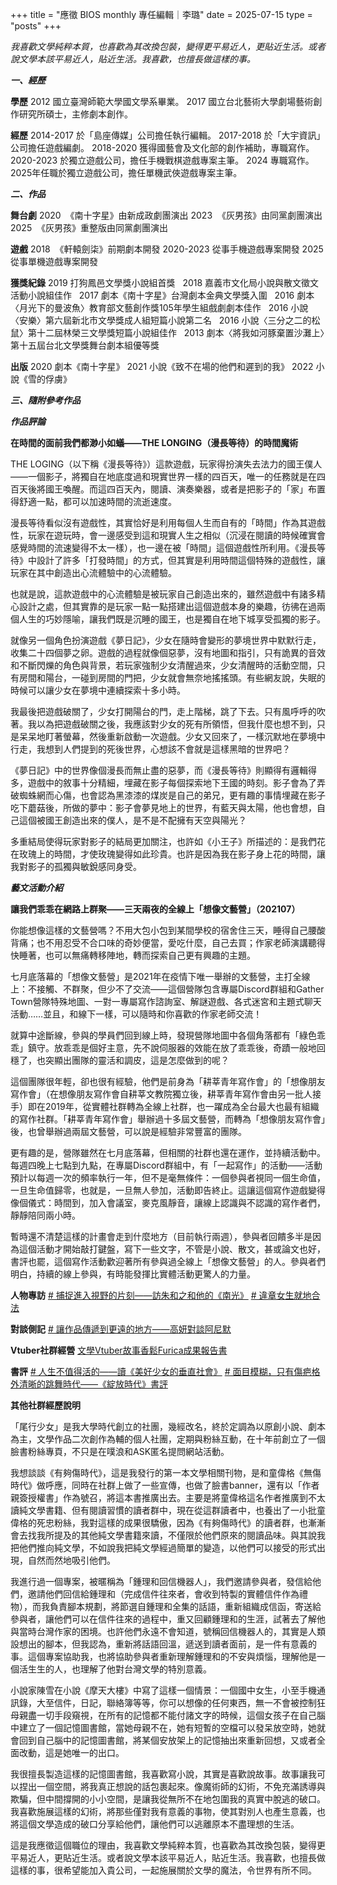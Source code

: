 +++
title = "應徵 BIOS monthly 專任編輯｜李璐"
date = 2025-07-15
type = "posts"
+++


*我喜歡文學純粹本質，也喜歡為其改換包裝，變得更平易近人，更貼近生活。或者說文學本該平易近人，貼近生活。我喜歡，也擅長做這樣的事。*

***一、經歷***
  
**學歷**
2012 國立臺灣師範大學國文學系畢業。
2017 國立台北藝術大學劇場藝術創作研究所碩士，主修劇本創作。

**經歷**
2014-2017 於「島座傳媒」公司擔任執行編輯。
2017-2018 於「大宇資訊」公司擔任遊戲編劇。
2018-2020 獲得國藝會及文化部的創作補助，專職寫作。
2020-2023 於獨立遊戲公司，擔任手機戰棋遊戲專案主筆。
2024 專職寫作。
2025年任職於獨立遊戲公司，擔任單機武俠遊戲專案主筆。

***二、作品***

**舞台劇**
2020  《南十字星》由新成政劇團演出
2023  《灰男孩》由同黨劇團演出
2025  《灰男孩》重整版由同黨劇團演出

**遊戲**
2018  《軒轅劍柒》前期劇本開發
2020-2023 從事手機遊戲專案開發
2025 從事單機遊戲專案開發

**獲獎紀錄**
2019 打狗鳳邑文學獎小說組首獎  
2018 嘉義市文化局小說與散文徵文活動小說組佳作  
2017 劇本《南十字星》台灣劇本金典文學獎入圍  
2016 劇本〈月光下的曼波魚〉教育部文藝創作獎105年學生組戲劇劇本佳作  
2016 小說〈安樂〉第六屆新北市文學獎成人組短篇小說第二名  
2016 小說〈三分之二的松鼠〉第十二屆林榮三文學獎短篇小說組佳作  
2013 劇本〈將我如河豚棄置沙灘上〉第十五屆台北文學獎舞台劇本組優等獎

  

**出版**
2020 劇本《南十字星》
2021 小說《致不在場的他們和遲到的我》
2022 小說《雪的俘虜》

  

***三、隨附參考作品***

***作品評論***

**在時間的面前我們都渺小如蟻——THE LONGING（漫長等待）的時間魔術**

THE LOGING（以下稱《漫長等待》）這款遊戲，玩家得扮演失去法力的國王僕人——一個影子，將獨自在地底度過和現實世界一樣的四百天，唯一的任務就是在四百天後將國王喚醒。而這四百天內，閱讀、演奏樂器，或者是把影子的「家」布置得舒適一點，都可以加速時間的流逝速度。

漫長等待看似沒有遊戲性，其實恰好是利用每個人生而自有的「時間」作為其遊戲性，玩家在遊玩時，會一邊感受到這和現實人生之相似（沉浸在閱讀的時候確實會感覺時間的流速變得不太一樣），也一邊在被「時間」這個遊戲性所利用。《漫長等待》中設計了許多「打發時間」的方式，但其實是利用時間這個特殊的遊戲性，讓玩家在其中創造出心流體驗中的心流體驗。

也就是說，這款遊戲中的心流體驗是被玩家自己創造出來的，雖然遊戲中有諸多精心設計之處，但其實靠的是玩家一點一點搭建出這個遊戲本身的樂趣，彷彿在過兩個人生的巧妙隱喻，讓我們既是沉睡的國王，也是獨自在地下城享受孤獨的影子。

就像另一個角色扮演遊戲《夢日記》，少女在隨時會變形的夢境世界中默默行走，收集二十四個夢之卵。遊戲的過程就像個惡夢，沒有地圖和指引，只有詭異的音效和不斷閃爍的角色與背景，若玩家強制少女清醒過來，少女清醒時的活動空間，只有房間和陽台，一碰到房間的門把，少女就會無奈地搖搖頭。有些網友說，失眠的時候可以讓少女在夢境中連續探索十多小時。

我最後把遊戲破關了，少女打開陽台的門，走上階梯，跳了下去。只有風呼呼的吹著。我以為把遊戲破關之後，我應該對少女的死有所領悟，但我什麼也想不到，只是呆呆地盯著螢幕，然後重新啟動一次遊戲。少女又回來了，一樣沉默地在夢境中行走，我想到人們提到的死後世界，心想該不會就是這樣黑暗的世界吧？

《夢日記》中的世界像個漫長而無止盡的惡夢，而《漫長等待》則顯得有邏輯得多，遊戲中的敘事十分精細，埋藏在影子每個探索地下王國的時刻。影子會為了弄破蜘蛛網而心傷，也會認為黑漆漆的煤炭是自己的弟兄，更有趣的事情埋藏在影子吃下蘑菇後，所做的夢中：影子會夢見地上的世界，有藍天與太陽，他也會想，自己這個被國王創造出來的僕人，是不是不配擁有天空與陽光？

多重結局使得玩家對影子的結局更加關注，也許如《小王子》所描述的：是我們花在玫瑰上的時間，才使玫瑰變得如此珍貴。也許是因為我在影子身上花的時間，讓我對影子的孤獨與敏銳感同身受。


***藝文活動介紹***

**讓我們乖乖在網路上群聚——三天兩夜的全線上「想像文藝營」（202107）**

你能想像這樣的文藝營嗎？不用大包小包到某間學校的宿舍住三天，睡得自己腰酸背痛；也不用忍受不合口味的奇妙便當，愛吃什麼，自己去買；作家老師演講聽得快睡著，也可以無痛轉移陣地，轉而探索自己更有興趣的主題。

七月底落幕的「想像文藝營」是2021年在疫情下唯一舉辦的文藝營，主打全線上：不接觸、不群聚，但少不了交流——這個營隊包含專屬Discord群組和Gather Town營隊特殊地圖、一對一專屬寫作諮詢室、解謎遊戲、各式迷宮和主題式聊天活動……並且，和線下一樣，可以隨時和你喜歡的作家老師交流！

就算中途斷線，參與的學員們回到線上時，發現營隊地圖中各個角落都有「綠色乖乖」鎮守。放乖乖是個好主意，先不說伺服器的效能在放了乖乖後，奇蹟一般地回穩了，也突顯出團隊的靈活和調皮，這是怎麼做到的呢？

這個團隊很年輕，卻也很有經驗，他們是前身為「耕莘青年寫作會」的「想像朋友寫作會」（在想像朋友寫作會自耕莘文教院獨立後，耕莘青年寫作會由另一批人接手）即在2019年，從實體社群轉為全線上社群，也一躍成為全台最大也最有組織的寫作社群。「耕莘青年寫作會」舉辦過十多屆文藝營，而轉為「想像朋友寫作會」後，也曾舉辦過兩屆文藝營，可以說是經驗非常豐富的團隊。

更有趣的是，營隊雖然在七月底落幕，但相關的社群也還在運作，並持續活動中。每週四晚上七點到九點，在專屬Discord群組中，有「一起寫作」的活動——活動預計以每週一次的頻率執行一年，但不是毫無條件：一個參與者視同一個生命值，一旦生命值歸零，也就是，一旦無人參加，活動即告終止。這讓這個寫作遊戲變得像個儀式：時間到，加入會議室，麥克風靜音，讓線上認識與不認識的寫作者們，靜靜陪同兩小時。

暫時還不清楚這樣的計畫會走到什麼地方（目前執行兩週），參與者回饋多半是因為這個活動才開始敲打鍵盤，寫下一些文字，不管是小說、散文，甚或論文也好，書評也罷，這個寫作活動歡迎著所有參與過全線上「想像文藝營」的人。參與者們明白，持續的線上參與，有時能發揮比實體活動更驚人的力量。

**人物專訪**
[# 捕捉進入視野的片刻——訪朱和之和他的《南光》](https://mishimaliko.github.io/posts/%E6%8D%95%E6%8D%89%E9%80%B2%E5%85%A5%E8%A6%96%E9%87%8E%E7%9A%84%E7%89%87%E5%88%BB%E8%A8%AA%E6%9C%B1%E5%92%8C%E4%B9%8B%E5%92%8C%E4%BB%96%E7%9A%84%E5%8D%97%E5%85%89/)
[# 違章女生就地合法](https://mishimaliko.github.io/posts/%E9%81%95%E7%AB%A0%E5%A5%B3%E7%94%9F%E5%B0%B1%E5%9C%B0%E5%90%88%E6%B3%95/)

**對談側記**
[# 讓作品傳遞到更遠的地方——高妍對談阿尼默](https://mishimaliko.github.io/posts/%E8%AE%93%E4%BD%9C%E5%93%81%E5%82%B3%E9%81%9E%E5%88%B0%E6%9B%B4%E9%81%A0%E7%9A%84%E5%9C%B0%E6%96%B9%E9%AB%98%E5%A6%8D%E5%B0%8D%E8%AB%87%E9%98%BF%E5%B0%BC%E9%BB%98/)

**Vtuber社群經營**
[文學Vtuber故事香鬆Furica成果報告書](https://archive.ncafroc.org.tw/result?id=e9b39df825b94e2d8b8c45541057f1c9)

**書評**
[# 人生不值得活的——讀《美好少女的垂直社會》](https://mishimaliko.github.io/posts/%E4%BA%BA%E7%94%9F%E4%B8%8D%E5%80%BC%E5%BE%97%E6%B4%BB%E7%9A%84%E8%AE%80%E7%BE%8E%E5%A5%BD%E5%B0%91%E5%A5%B3%E7%9A%84%E5%9E%82%E7%9B%B4%E7%A4%BE%E6%9C%83/)
[# 面目模糊，只有傷疤格外清晰的跳舞時代——《綻放時代》書評](https://mishimaliko.github.io/posts/%E9%9D%A2%E7%9B%AE%E6%A8%A1%E7%B3%8A%E5%8F%AA%E6%9C%89%E5%82%B7%E7%96%A4%E6%A0%BC%E5%A4%96%E6%B8%85%E6%99%B0%E7%9A%84%E8%B7%B3%E8%88%9E%E6%99%82%E4%BB%A3%E7%B6%BB%E6%94%BE%E6%99%82%E4%BB%A3%E6%9B%B8%E8%A9%95/)

**其他社群經歷說明**

「尾行少女」是我大學時代創立的社團，幾經改名，終於定調為以原創小說、劇本為主，文學作品二次創作為輔的個人社團，定期與粉絲互動，在十年前創立了一個臉書粉絲專頁，不只是在噗浪和ASK匿名提問網站活動。

我想談談《有夠傷時代》，這是我發行的第一本文學相關刊物，是和童偉格《無傷時代》做呼應，同時在社群上做了一些宣傳，也做了臉書banner，還有以「作者親簽授權書」作為號召，將這本書推廣出去。主要是將童偉格這名作者推廣到不太讀純文學書籍、但有閱讀習慣的讀者群中，現在從這群讀者中，也養出了一小批童偉格的死忠粉絲，我對這樣的成果很驕傲，因為《有夠傷時代》的讀者群，也漸漸會去找我所提及的其他純文學書籍來讀，不僅限於他們原來的閱讀品味。與其說我把他們推向純文學，不如說我把純文學經過簡單的變造，以他們可以接受的形式出現，自然而然地吸引他們。

我進行過一個專案，被暱稱為「鍾理和回信機器人」，我們邀請參與者，發信給他們，邀請他們回信給鍾理和（完成信件往來者，會收到特製的實體信件作為禮物），而我負責腳本規劃，將節選自鍾理和全集的話語，重新組織成信函，寄送給參與者，讓他們可以在信件往來的過程中，重又回顧鍾理和的生涯，試著去了解他與當時台灣作家的困境。也許他們永遠不會知道，號稱回信機器人的，其實是人類設想出的腳本，但我認為，重新將話語回溫，遞送到讀者面前，是一件有意義的事。這個專案協助我，也將協助參與者重新理解鍾理和的不安與煩惱，理解他是一個活生生的人，也理解了他對台灣文學的特別意義。

小說家陳雪在小說《摩天大樓》中寫了這樣一個情景：一個國中女生，小至手機通訊錄，大至信件，日記，聯絡簿等等，你可以想像的任何東西，無一不會被控制狂母親盡一切手段窺視，在所有的記憶都不能付諸文字的時候，這個女孩子在自己腦中建立了一個記憶圖書館，當她母親不在，她有短暫的空檔可以發呆放空時，她就會回到自己腦中的記憶圖書館，將某個安放架上的記憶抽出來重新回想，又或者全面改動，這是她唯一的出口。

我很擅長製造這樣的記憶圖書館，我喜歡寫小說，其實是喜歡說故事。故事讓我可以捏出一個空間，將我真正想說的話包裹起來。像魔術師的幻術，不免充滿誘導與欺騙，但中間撐開的小小空間，是讓我從無所不在地包圍我的真實中脫逃的破口。我喜歡施展這樣的幻術，將那些僅對我有意義的事物，使其對別人也產生意義，也將這個文學造成的破口分享給他們，讓他們可以逃離原本不盡理想的生活。

這是我應徵這個職位的理由，我喜歡文學純粹本質，也喜歡為其改換包裝，變得更平易近人，更貼近生活。或者說文學本該平易近人，貼近生活。我喜歡，也擅長做這樣的事，很希望能加入貴公司，一起施展關於文學的魔法，令世界有所不同。